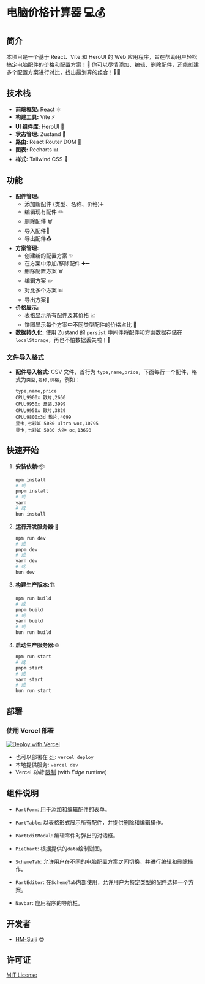 # 电脑价格计算器 💻💰

## 简介

本项目是一个基于 React、Vite 和 HeroUI 的 Web 应用程序，旨在帮助用户轻松搞定电脑配件的价格和配置方案！🚀 你可以尽情添加、编辑、删除配件，还能创建多个配置方案进行对比，找出最划算的组合！🧮😁

## 技术栈

- **前端框架:** React ⚛️
- **构建工具:** Vite ⚡
- **UI 组件库:** HeroUI 🦸
- **状态管理:** Zustand 💾
- **路由:** React Router DOM 🧭
- **图表:** Recharts 📊
- **样式:** Tailwind CSS 🎨

## 功能

- **配件管理:**
  - 添加新配件 (类型、名称、价格)➕
  - 编辑现有配件 ✏️
  - 删除配件 🗑️
  - 导入配件📁
  - 导出配件📤
- **方案管理:**
  - 创建新的配置方案 ✨
  - 在方案中添加/移除配件 ➕➖
  - 删除配置方案 🗑️
  - 编辑方案 ✏️
  - 对比多个方案 📊
  - 导出方案📁
- **价格展示:**
  - 表格显示所有配件及其价格 📈
  - 饼图显示每个方案中不同类型配件的价格占比 🥧
- **数据持久化:** 使用 Zustand 的 `persist` 中间件将配件和方案数据存储在 `localStorage`，再也不怕数据丢失啦！💾

### 文件导入格式

- **配件导入格式:** CSV 文件，首行为 `type,name,price`，下面每行一个配件，格式为`类型,名称,价格`，例如：

  ```csv
  type,name,price
  CPU,9900x 散片,2660
  CPU,9950x 盒装,3999
  CPU,9950x 散片,3829
  CPU,9800x3d 散片,4099
  显卡,七彩虹 5080 ultra woc,10795
  显卡,七彩虹 5080 火神 oc,13698
  ```

## 快速开始

1. **安装依赖:**📦

   ```bash
   npm install
   # 或
   pnpm install
   # 或
   yarn
   # 或
   bun install
   ```

2. **运行开发服务器:**🚀

   ```bash
   npm run dev
   # 或
   pnpm dev
   # 或
   yarn dev
   # 或
   bun dev
   ```

3. **构建生产版本:**🏗️

   ```bash
   npm run build
   # 或
   pnpm build
   # 或
   yarn build
   # 或
   bun run build
   ```

4. **启动生产服务器:**🌐

   ```bash
   npm run start
   # 或
   pnpm start
   # 或
   yarn start
   # 或
   bun run start
   ```

## 部署

### 使用 Vercel 部署

[![Deploy with Vercel](https://vercel.com/button)](https://vercel.com/new/clone?repository-url=https://github.com/HM-Suiji/computer-choose&repository-name=computer-choose)

- 也可以部署在 [cli](https://vercel.com/docs/cli): `vercel deploy`
- 本地提供服务: `vercel dev`
- Vercel _功能_ [限制](https://vercel.com/docs/functions/limitations) (with _Edge_ runtime)

## 组件说明

- `PartForm`: 用于添加和编辑配件的表单。

- `PartTable`: 以表格形式展示所有配件，并提供删除和编辑操作。
- `PartEditModal`: 编辑零件时弹出的对话框。
- `PieChart`: 根据提供的`data`绘制饼图。
- `SchemeTab`: 允许用户在不同的电脑配置方案之间切换，并进行编辑和删除操作。
- `PartEditor`: 在`SchemeTab`内部使用，允许用户为特定类型的配件选择一个方案。
- `Navbar`: 应用程序的导航栏。

## 开发者

- [HM-Suiji](https://github.com/HM-Suiji) 😎

## 许可证

[MIT License](LICENSE)
